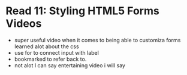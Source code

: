 # Read 11: Styling HTML5 Forms Videos

* super useful video when it comes to being able to customiza forms learned alot about the css
* use for to connect input with label
* bookmarked to refer back to. 
* not alot I can say entertaining video i will say